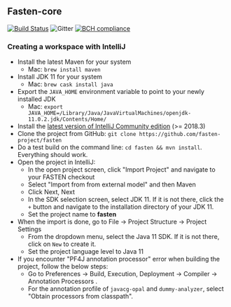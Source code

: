 ## Fasten-core 

[![Build Status](https://travis-ci.org/fasten-project/fasten.svg?branch=master)](https://travis-ci.org/fasten-project/fasten)
![Gitter](https://img.shields.io/gitter/room/fasten-project/fasten)
[![BCH compliance](https://bettercodehub.com/edge/badge/software-improvement-group-research/fasten?branch=master)](https://bettercodehub.com/)

### Creating a workspace with IntelliJ

- Install the latest Maven for your system
    - Mac: `brew install maven`
- Install JDK 11 for your system
    - Mac: `brew cask install java`
- Export the `JAVA_HOME` environment variable to point to your newly installed JDK
    - Mac: `export JAVA_HOME=/Library/Java/JavaVirtualMachines/openjdk-11.0.2.jdk/Contents/Home/`
- Install the [latest version of IntelliJ Community edition](https://www.jetbrains.com/idea/download/#section=mac) (>= 2018.3)
- Clone the project from GitHub: `git clone https://github.com/fasten-project/fasten`
- Do a test build on the command line: `cd fasten && mvn install`. Everything should work.
- Open the project in IntelliJ:
    - In the open project screen, click "Import Project" and navigate to your FASTEN checkout
    - Select "Import from from external model" and then Maven
    - Click Next, Next
    - In the SDK selection screen, select JDK 11. If it is not there, click the
    `+` button and navigate to the installation directory of your JDK 11.
    - Set the project name to **fasten**
- When the import is done, go to File -> Project Structure -> Project Settings
    - From the dropdown menu, select the Java 11 SDK. If it is not there, click on `New` to create it.
    - Set the project language level to Java 11
- If you encounter "PF4J annotation processor" error when building the project, follow the below steps:
    - Go to Preferences -> Build, Execution, Deployment -> Compiler -> Annotation Processors .
    - For the annotation profile of `javacg-opal` and `dummy-analyzer`, select "Obtain processors from classpath".
